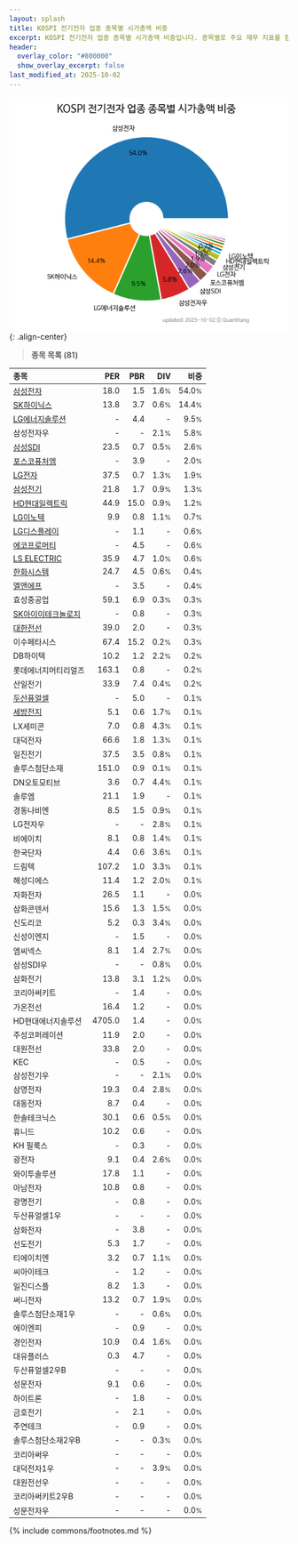 ```yaml
---
layout: splash
title: KOSPI 전기전자 업종 종목별 시가총액 비중
excerpt: KOSPI 전기전자 업종 종목별 시가총액 비중입니다. 종목별로 주요 재무 지표를 함께 표시합니다.
header:
  overlay_color: "#800000"
  show_overlay_excerpt: false
last_modified_at: 2025-10-02
---
```



![KOSPI 전기전자 업종 종목별 시가총액 비중](/stats/sector/images/kospi_업종_전기전자_종목.png){: .align-center}


> **종목 목록 (81)**<a id="list"></a>

| **종목** | **PER** | **PBR** | **DIV** | **비중** |
| :------- | ------: | ------: | ------: | -------: |
| [삼성전자](/005930/) | 18.0 | 1.5 | 1.6<small>%</small> | 54.0<small>%</small> |
| [SK하이닉스](/000660/) | 13.8 | 3.7 | 0.6<small>%</small> | 14.4<small>%</small> |
| [LG에너지솔루션](/373220/) | - | 4.4 | - | 9.5<small>%</small> |
| 삼성전자우 | - | - | 2.1<small>%</small> | 5.8<small>%</small> |
| [삼성SDI](/006400/) | 23.5 | 0.7 | 0.5<small>%</small> | 2.6<small>%</small> |
| [포스코퓨처엠](/003670/) | - | 3.9 | - | 2.0<small>%</small> |
| [LG전자](/066570/) | 37.5 | 0.7 | 1.3<small>%</small> | 1.9<small>%</small> |
| [삼성전기](/009150/) | 21.8 | 1.7 | 0.9<small>%</small> | 1.3<small>%</small> |
| [HD현대일렉트릭](/267260/) | 44.9 | 15.0 | 0.9<small>%</small> | 1.2<small>%</small> |
| [LG이노텍](/011070/) | 9.9 | 0.8 | 1.1<small>%</small> | 0.7<small>%</small> |
| [LG디스플레이](/034220/) | - | 1.1 | - | 0.6<small>%</small> |
| [에코프로머티](/450080/) | - | 4.5 | - | 0.6<small>%</small> |
| [LS ELECTRIC](/010120/) | 35.9 | 4.7 | 1.0<small>%</small> | 0.6<small>%</small> |
| [한화시스템](/272210/) | 24.7 | 4.5 | 0.6<small>%</small> | 0.4<small>%</small> |
| [엘앤에프](/066970/) | - | 3.5 | - | 0.4<small>%</small> |
| 효성중공업 | 59.1 | 6.9 | 0.3<small>%</small> | 0.3<small>%</small> |
| [SK아이이테크놀로지](/361610/) | - | 0.8 | - | 0.3<small>%</small> |
| [대한전선](/001440/) | 39.0 | 2.0 | - | 0.3<small>%</small> |
| 이수페타시스 | 67.4 | 15.2 | 0.2<small>%</small> | 0.3<small>%</small> |
| DB하이텍 | 10.2 | 1.2 | 2.2<small>%</small> | 0.2<small>%</small> |
| 롯데에너지머티리얼즈 | 163.1 | 0.8 | - | 0.2<small>%</small> |
| 산일전기 | 33.9 | 7.4 | 0.4<small>%</small> | 0.2<small>%</small> |
| [두산퓨얼셀](/336260/) | - | 5.0 | - | 0.1<small>%</small> |
| [세방전지](/004490/) | 5.1 | 0.6 | 1.7<small>%</small> | 0.1<small>%</small> |
| LX세미콘 | 7.0 | 0.8 | 4.3<small>%</small> | 0.1<small>%</small> |
| 대덕전자 | 66.6 | 1.8 | 1.3<small>%</small> | 0.1<small>%</small> |
| 일진전기 | 37.5 | 3.5 | 0.8<small>%</small> | 0.1<small>%</small> |
| 솔루스첨단소재 | 151.0 | 0.9 | 0.1<small>%</small> | 0.1<small>%</small> |
| DN오토모티브 | 3.6 | 0.7 | 4.4<small>%</small> | 0.1<small>%</small> |
| 솔루엠 | 21.1 | 1.9 | - | 0.1<small>%</small> |
| 경동나비엔 | 8.5 | 1.5 | 0.9<small>%</small> | 0.1<small>%</small> |
| LG전자우 | - | - | 2.8<small>%</small> | 0.1<small>%</small> |
| 비에이치 | 8.1 | 0.8 | 1.4<small>%</small> | 0.1<small>%</small> |
| 한국단자 | 4.4 | 0.6 | 3.6<small>%</small> | 0.1<small>%</small> |
| 드림텍 | 107.2 | 1.0 | 3.3<small>%</small> | 0.1<small>%</small> |
| 해성디에스 | 11.4 | 1.2 | 2.0<small>%</small> | 0.1<small>%</small> |
| 자화전자 | 26.5 | 1.1 | - | 0.0<small>%</small> |
| 삼화콘덴서 | 15.6 | 1.3 | 1.5<small>%</small> | 0.0<small>%</small> |
| 신도리코 | 5.2 | 0.3 | 3.4<small>%</small> | 0.0<small>%</small> |
| 신성이엔지 | - | 1.5 | - | 0.0<small>%</small> |
| 엠씨넥스 | 8.1 | 1.4 | 2.7<small>%</small> | 0.0<small>%</small> |
| 삼성SDI우 | - | - | 0.8<small>%</small> | 0.0<small>%</small> |
| 삼화전기 | 13.8 | 3.1 | 1.2<small>%</small> | 0.0<small>%</small> |
| 코리아써키트 | - | 1.4 | - | 0.0<small>%</small> |
| 가온전선 | 16.4 | 1.2 | - | 0.0<small>%</small> |
| HD현대에너지솔루션 | 4705.0 | 1.4 | - | 0.0<small>%</small> |
| 주성코퍼레이션 | 11.9 | 2.0 | - | 0.0<small>%</small> |
| 대원전선 | 33.8 | 2.0 | - | 0.0<small>%</small> |
| KEC | - | 0.5 | - | 0.0<small>%</small> |
| 삼성전기우 | - | - | 2.1<small>%</small> | 0.0<small>%</small> |
| 삼영전자 | 19.3 | 0.4 | 2.8<small>%</small> | 0.0<small>%</small> |
| 대동전자 | 8.7 | 0.4 | - | 0.0<small>%</small> |
| 한솔테크닉스 | 30.1 | 0.6 | 0.5<small>%</small> | 0.0<small>%</small> |
| 휴니드 | 10.2 | 0.6 | - | 0.0<small>%</small> |
| KH 필룩스 | - | 0.3 | - | 0.0<small>%</small> |
| 광전자 | 9.1 | 0.4 | 2.6<small>%</small> | 0.0<small>%</small> |
| 와이투솔루션 | 17.8 | 1.1 | - | 0.0<small>%</small> |
| 아남전자 | 10.8 | 0.8 | - | 0.0<small>%</small> |
| 광명전기 | - | 0.8 | - | 0.0<small>%</small> |
| 두산퓨얼셀1우 | - | - | - | 0.0<small>%</small> |
| 삼화전자 | - | 3.8 | - | 0.0<small>%</small> |
| 선도전기 | 5.3 | 1.7 | - | 0.0<small>%</small> |
| 티에이치엔 | 3.2 | 0.7 | 1.1<small>%</small> | 0.0<small>%</small> |
| 씨아이테크 | - | 1.2 | - | 0.0<small>%</small> |
| 일진디스플 | 8.2 | 1.3 | - | 0.0<small>%</small> |
| 써니전자 | 13.2 | 0.7 | 1.9<small>%</small> | 0.0<small>%</small> |
| 솔루스첨단소재1우 | - | - | 0.6<small>%</small> | 0.0<small>%</small> |
| 에이엔피 | - | 0.9 | - | 0.0<small>%</small> |
| 경인전자 | 10.9 | 0.4 | 1.6<small>%</small> | 0.0<small>%</small> |
| 대유플러스 | 0.3 | 4.7 | - | 0.0<small>%</small> |
| 두산퓨얼셀2우B | - | - | - | 0.0<small>%</small> |
| 성문전자 | 9.1 | 0.6 | - | 0.0<small>%</small> |
| 하이트론 | - | 1.8 | - | 0.0<small>%</small> |
| 금호전기 | - | 2.1 | - | 0.0<small>%</small> |
| 주연테크 | - | 0.9 | - | 0.0<small>%</small> |
| 솔루스첨단소재2우B | - | - | 0.3<small>%</small> | 0.0<small>%</small> |
| 코리아써우 | - | - | - | 0.0<small>%</small> |
| 대덕전자1우 | - | - | 3.9<small>%</small> | 0.0<small>%</small> |
| 대원전선우 | - | - | - | 0.0<small>%</small> |
| 코리아써키트2우B | - | - | - | 0.0<small>%</small> |
| 성문전자우 | - | - | - | 0.0<small>%</small> |

{% include commons/footnotes.md %}